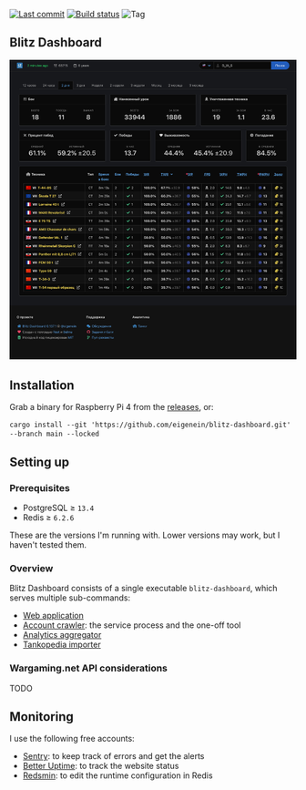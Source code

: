 [![Last commit](https://img.shields.io/github/last-commit/eigenein/blitz-dashboard?logo=github)](https://github.com/eigenein/blitz-dashboard/commits/master)
[![Build status](https://github.com/eigenein/blitz-dashboard/actions/workflows/check.yml/badge.svg)](https://github.com/eigenein/blitz-dashboard/actions)
![Tag](https://img.shields.io/github/v/tag/eigenein/blitz-dashboard)

## Blitz Dashboard

![Screenshot](screenshot.png)

## Installation

Grab a binary for Raspberry Pi 4 from the [releases](https://github.com/eigenein/blitz-dashboard/releases), or:

```shell
cargo install --git 'https://github.com/eigenein/blitz-dashboard.git' --branch main --locked
```

## Setting up

### Prerequisites

- PostgreSQL ≥ `13.4`
- Redis ≥ `6.2.6`

These are the versions I'm running with. Lower versions may work, but I haven't tested them.

### Overview

Blitz Dashboard consists of a single executable `blitz-dashboard`, which serves multiple sub-commands:

- [Web application](src/web.rs)
- [Account crawler](src/crawler.rs): the service process and the one-off tool
- [Analytics aggregator](src/aggregator.rs)
- [Tankopedia importer](src/tankopedia.rs)

### Wargaming.net API considerations

TODO

## Monitoring

I use the following free accounts:

- [Sentry](https://sentry.io/): to keep track of errors and get the alerts
- [Better Uptime](https://betteruptime.com/): to track the website status
- [Redsmin](https://www.redsmin.com/): to edit the runtime configuration in Redis
